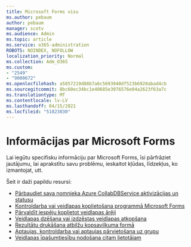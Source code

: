 ```yaml
---
title: Microsoft Forms visu
ms.author: pebaum
author: pebaum
manager: scotv
ms.audience: Admin
ms.topic: article
ms.service: o365-administration
ROBOTS: NOINDEX, NOFOLLOW
localization_priority: Normal
ms.collection: Adm_O365
ms.custom:
- "2549"
- "9000672"
ms.openlocfilehash: a5857219d88b7a6c5693940df523b6920abad4cb
ms.sourcegitcommit: 8bc60ec34bc1e40685e3976576e04a2623f63a7c
ms.translationtype: MT
ms.contentlocale: lv-LV
ms.lasthandoff: 04/15/2021
ms.locfileid: "51823830"
---
```

# <a name="get-information-about-microsoft-forms"></a>Informācijas par Microsoft Forms

Lai iegūtu specifisku informāciju par Microsoft Forms, īsi pārfrāziet jautājumu, lai aprakstītu savu problēmu, ieskaitot kļūdas, līdzekļus, ko izmantojat, utt. 

Šeit ir daži papildu resursi:

- [Pārbaudiet sava nomnieka Azure CollabDBService aktivizācijas un statusu](https://support.office.com/article/Turn-off-or-turn-on-Microsoft-Forms-8dcbf3ab-f2d6-459a-b8be-8d9892132a43)
- [Kontroldarba vai veidlapas koplietošana programmā Microsoft Forms](https://support.office.com/article/Share-a-form-to-collaborate-d5bb5cf0-8401-4c15-bb8c-8e108cd7e69b)
- [Pārvaldīt iespēju koplietot veidlapas ārēji](https://support.office.com/article/set-up-microsoft-forms-cc52287a-4550-464d-9a1b-457bf9df2240?#PickTab=Configure)
- [Veidlapas dzēšana vai izdzēstas veidlapas atkopšana](https://support.office.com/article/Delete-a-form-2207e468-ce1b-4c4a-a256-caf631d87af0)
- [Rezultātu drukāšana atbilžu kopsavilkuma formā](https://support.office.com/article/Print-a-form-22100b98-ba3c-41c1-9513-f76caca664fc)
- [Aptaujas, kontroldarba vai aptaujas pārvietošana uz grupu](https://support.office.com/article/Transfer-ownership-of-a-form-921a6361-a4e5-44ea-bce9-c4ed63aa54b4)
- [Veidlapas īpašumtiesību nodošana citam lietotājam](https://support.office.com/article/Transfer-ownership-of-a-form-921a6361-a4e5-44ea-bce9-c4ed63aa54b4)